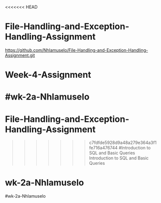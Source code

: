 <<<<<<< HEAD
# File-Handling-and-Exception-Handling-Assignment
https://github.com/Nhlamuselo/File-Handling-and-Exception-Handling-Assignment.git
# Week-4-Assignment
#wk-2a-Nhlamuselo
=======
# File-Handling-and-Exception-Handling-Assignment
>>>>>>> c7fdfde5928d9a48a279e364a3f1fe716a476744
#Introduction to SQL and Basic Queries
Introduction to SQL and Basic Queries
# wk-2a-Nhlamuselo
#wk-2a-Nhlamuselo
